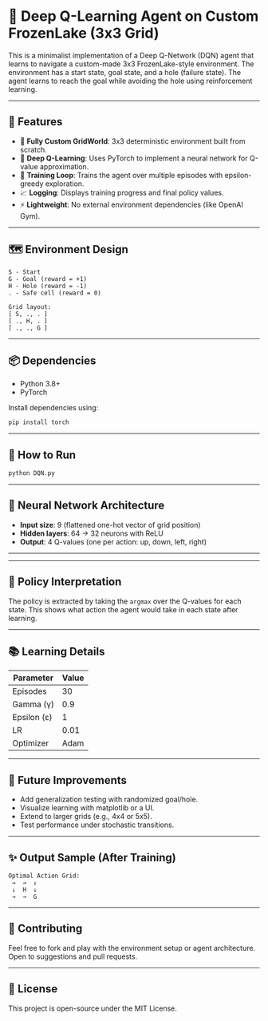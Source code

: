 # 🧠 Deep Q-Learning Agent on Custom FrozenLake (3x3 Grid)

This is a minimalist implementation of a Deep Q-Network (DQN) agent that learns to navigate a custom-made 3x3 FrozenLake-style environment. The environment has a start state, goal state, and a hole (failure state). The agent learns to reach the goal while avoiding the hole using reinforcement learning.

---

## 📌 Features

- 🔁 **Fully Custom GridWorld**: 3x3 deterministic environment built from scratch.
- 🧠 **Deep Q-Learning**: Uses PyTorch to implement a neural network for Q-value approximation.
- 🧪 **Training Loop**: Trains the agent over multiple episodes with epsilon-greedy exploration.
- 📈 **Logging**: Displays training progress and final policy values.
- ⚡ **Lightweight**: No external environment dependencies (like OpenAI Gym).

---

## 🗺️ Environment Design

```
S - Start  
G - Goal (reward = +1)  
H - Hole (reward = -1)  
. - Safe cell (reward = 0)

Grid layout:  
[ S, ., . ]  
[ ., H, . ]  
[ ., ., G ]
```

---

## 📦 Dependencies

- Python 3.8+
- PyTorch

Install dependencies using:

```bash
pip install torch
```

---

## 🚀 How to Run

```bash
python DQN.py
```


---

## 🧠 Neural Network Architecture

- **Input size**: 9 (flattened one-hot vector of grid position)
- **Hidden layers**: 64 → 32 neurons with ReLU
- **Output**: 4 Q-values (one per action: up, down, left, right)

---
 
---

## 📌 Policy Interpretation

The policy is extracted by taking the `argmax` over the Q-values for each state. This shows what action the agent would take in each state after learning.

---

## 📚 Learning Details

| Parameter      | Value      |
|----------------|------------|
| Episodes       | 30         |
| Gamma (γ)      | 0.9        |
| Epsilon (ε)    | 1          |
| LR             | 0.01       |
| Optimizer      | Adam       |

---

## 🧪 Future Improvements

- Add generalization testing with randomized goal/hole.
- Visualize learning with matplotlib or a UI.
- Extend to larger grids (e.g., 4x4 or 5x5).
- Test performance under stochastic transitions.

---

## ✨ Output Sample (After Training)
```
Optimal Action Grid:
 →  →  ↓
 ↓  H  ↓
 →  →  G
```
---

## 🤝 Contributing

Feel free to fork and play with the environment setup or agent architecture. Open to suggestions and pull requests.

---

## 📜 License

This project is open-source under the MIT License.
